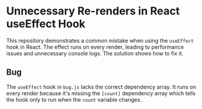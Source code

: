 # Unnecessary Re-renders in React useEffect Hook

This repository demonstrates a common mistake when using the `useEffect` hook in React. The effect runs on every render, leading to performance issues and unnecessary console logs.  The solution shows how to fix it.

## Bug

The `useEffect` hook in `bug.js` lacks the correct dependency array. It runs on every render because it's missing the `[count]` dependency array which tells the hook only to run when the `count` variable changes.